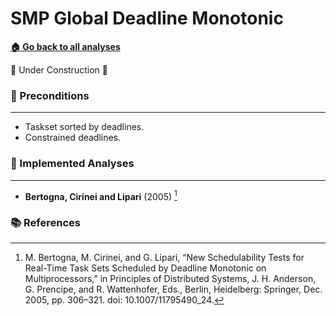 # SMP Global Deadline Monotonic

[**🏠 Go back to all analyses**](../../../README.md#-available-analyses)

🚧 Under Construction 🚧

### 🔑 Preconditions

---

- Taskset sorted by deadlines.
- Constrained deadlines.

### 🧪 Implemented Analyses

---

- **Bertogna, Cirinei and Lipari** (2005) [^1]

### 📚 References

[^1]: M. Bertogna, M. Cirinei, and G. Lipari, “New Schedulability Tests for Real-Time Task Sets Scheduled by Deadline Monotonic on Multiprocessors,” in Principles of Distributed Systems, J. H. Anderson, G. Prencipe, and R. Wattenhofer, Eds., Berlin, Heidelberg: Springer, Dec. 2005, pp. 306–321. doi: 10.1007/11795490_24.